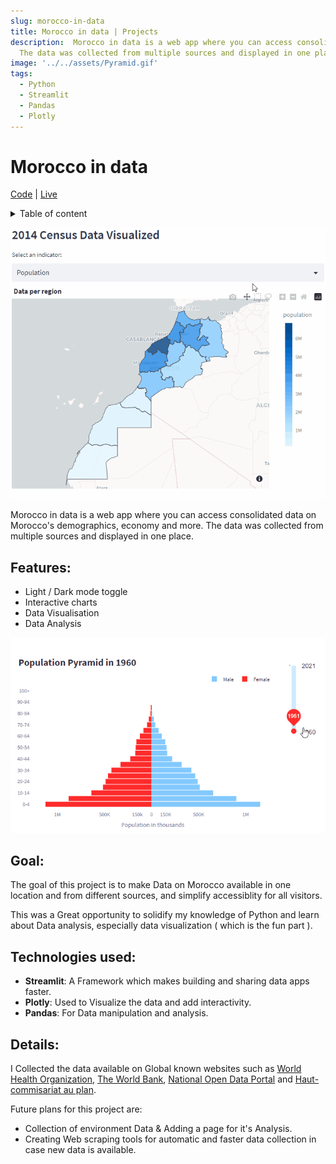 ```yaml
---
slug: morocco-in-data
title: Morocco in data | Projects
description:  Morocco in data is a web app where you can access consolidated data on Morocco's demographics, economy and more.
  The data was collected from multiple sources and displayed in one place.
image: '../../assets/Pyramid.gif'
tags:
  - Python
  - Streamlit
  - Pandas
  - Plotly
---
```


# Morocco in data

[Code](https://github.com/Hassanbhb/MoroccoInData "Github repository") | [Live](https://moroccoindata.streamlit.app/)

<details> 
  <summary>Table of content</summary>

  - [Features](#features)
  - [Goal](#goal)
  - [Technologies used](#technologies-used)
  - [Details](#details)
</details>

![Project preview g i f](../../assets/moroccoindata_gif.gif)

Morocco in data is a web app where you can access consolidated data on Morocco's demographics, economy and more.
The data was collected from multiple sources and displayed in one place.

## Features:
  - Light / Dark mode toggle
  - Interactive charts
  - Data Visualisation
  - Data Analysis

![Interactive chart g i f from the project](../../assets/Pyramid.gif)

## Goal:

The goal of this project is to make Data on Morocco available in one location and from different sources, and simplify accessiblity for all visitors.

This was a Great opportunity to solidify my knowledge of Python and learn about Data analysis, especially data visualization ( which is the fun part ).

## Technologies used:
  - **Streamlit**: A Framework which makes building and sharing data apps faster.
  - **Plotly**: Used to Visualize the data and add interactivity.
  - **Pandas**: For Data manipulation and analysis.

## Details:

I Collected the data available on Global known websites such as [World Health Organization](https://www.who.int/), [The World Bank](https://www.worldbank.org/), [National Open Data Portal](https://www.data.gov.ma/) and [Haut-commisariat au plan](https://www.hcp.ma/).

Future plans for this project are: 
- Collection of environment Data & Adding a page for it's Analysis.
- Creating Web scraping tools for automatic and faster data collection in case new data is available.